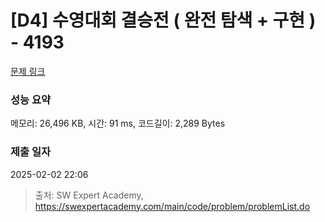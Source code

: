 # [D4] 수영대회 결승전 ( 완전 탐색 + 구현 ) - 4193 

[문제 링크](https://swexpertacademy.com/main/code/problem/problemDetail.do?contestProbId=AWKaG6_6AGQDFARV) 

### 성능 요약

메모리: 26,496 KB, 시간: 91 ms, 코드길이: 2,289 Bytes

### 제출 일자

2025-02-02 22:06



> 출처: SW Expert Academy, https://swexpertacademy.com/main/code/problem/problemList.do